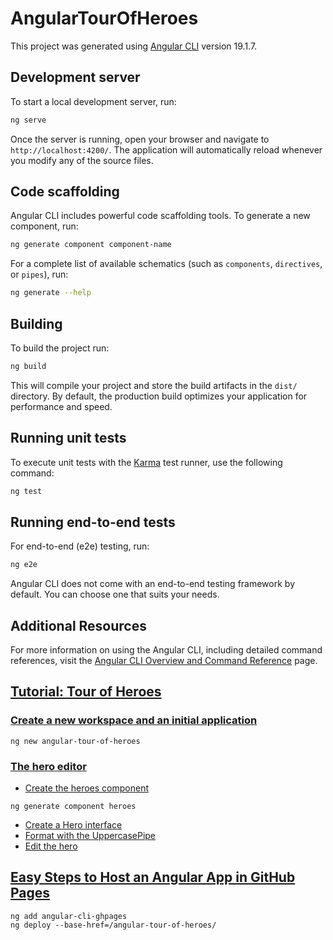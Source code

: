 # AngularTourOfHeroes

This project was generated using [Angular CLI](https://github.com/angular/angular-cli) version 19.1.7.

## Development server

To start a local development server, run:

```bash
ng serve
```

Once the server is running, open your browser and navigate to `http://localhost:4200/`. The application will automatically reload whenever you modify any of the source files.

## Code scaffolding

Angular CLI includes powerful code scaffolding tools. To generate a new component, run:

```bash
ng generate component component-name
```

For a complete list of available schematics (such as `components`, `directives`, or `pipes`), run:

```bash
ng generate --help
```

## Building

To build the project run:

```bash
ng build
```

This will compile your project and store the build artifacts in the `dist/` directory. By default, the production build optimizes your application for performance and speed.

## Running unit tests

To execute unit tests with the [Karma](https://karma-runner.github.io) test runner, use the following command:

```bash
ng test
```

## Running end-to-end tests

For end-to-end (e2e) testing, run:

```bash
ng e2e
```

Angular CLI does not come with an end-to-end testing framework by default. You can choose one that suits your needs.

## Additional Resources

For more information on using the Angular CLI, including detailed command references, visit the [Angular CLI Overview and Command Reference](https://angular.dev/tools/cli) page.

## [Tutorial: Tour of Heroes](https://v17.angular.io/tutorial/tour-of-heroes)
### [Create a new workspace and an initial application](https://v17.angular.io/tutorial/tour-of-heroes/toh-pt0#create-a-new-workspace-and-an-initial-application)
```
ng new angular-tour-of-heroes
```
### [The hero editor](https://v17.angular.io/tutorial/tour-of-heroes/toh-pt1#the-hero-editor)
- [Create the heroes component](https://v17.angular.io/tutorial/tour-of-heroes/toh-pt1#create-the-heroes-component)
```
ng generate component heroes
```
- [Create a Hero interface](https://v17.angular.io/tutorial/tour-of-heroes/toh-pt1#create-a-hero-interface)
- [Format with the UppercasePipe](https://v17.angular.io/tutorial/tour-of-heroes/toh-pt1#format-with-the-uppercasepipe)
- [Edit the hero](https://v17.angular.io/tutorial/tour-of-heroes/toh-pt1#edit-the-hero)

## [Easy Steps to Host an Angular App in GitHub Pages](https://www.syncfusion.com/blogs/post/host-angular-app-in-github-pages)
```
ng add angular-cli-ghpages
ng deploy --base-href=/angular-tour-of-heroes/
```
